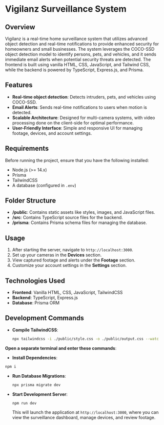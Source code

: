 # Vigilanz Surveillance System

## Overview
Vigilanz is a real-time home surveillance system that utilizes advanced object detection and real-time notifications to provide enhanced security for homeowners and small businesses. The system leverages the COCO-SSD object detection model to identify persons, pets, and vehicles, and it sends immediate email alerts when potential security threats are detected. The frontend is built using vanilla HTML, CSS, JavaScript, and Tailwind CSS, while the backend is powered by TypeScript, Express.js, and Prisma.

## Features
- **Real-time object detection**: Detects intruders, pets, and vehicles using COCO-SSD.
- **Email Alerts**: Sends real-time notifications to users when motion is detected.
- **Scalable Architecture**: Designed for multi-camera systems, with video processing done on the client-side for optimal performance.
- **User-Friendly Interface**: Simple and responsive UI for managing footage, devices, and account settings.
  
## Requirements
Before running the project, ensure that you have the following installed:
- Node.js (>= 14.x)
- Prisma
- TailwindCSS
- A database (configured in `.env`)

## Folder Structure

- **/public**: Contains static assets like styles, images, and JavaScript files.
- **/src**: Contains TypeScript source files for the backend.
- **/prisma**: Contains Prisma schema files for managing the database.
  
## Usage
1. After starting the server, navigate to `http://localhost:3000`.
2. Set up your cameras in the **Devices** section.
3. View captured footage and alerts under the **Footage** section.
4. Customize your account settings in the **Settings** section.
  
## Technologies Used
- **Frontend**: Vanilla HTML, CSS, JavaScript, TailwindCSS
- **Backend**: TypeScript, Express.js
- **Database**: Prisma ORM

## Development Commands

- **Compile TailwindCSS**:
  ```bash
  npx tailwindcss -i ./public/style.css -o ./public/output.css --watch
  ```
**Open a separate terminal and enter these commands**:

  - **Install Dependencies**:
  ```bash
  npm i
  ```

- **Run Database Migrations**:
  ```bash
  npx prisma migrate dev
  ```

- **Start Development Server**:
  ```bash
  npm run dev
  ```

  This will launch the application at `http://localhost:3000`, where you can view the surveillance dashboard, manage devices, and review footage.
